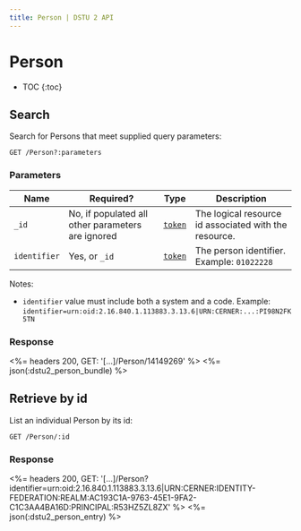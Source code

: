 ```yaml
---
title: Person | DSTU 2 API
---
```


# Person

* TOC
{:toc}

## Search

Search for Persons that meet supplied query parameters:

    GET /Person?:parameters

### Parameters

 Name         | Required?                                                    | Type       | Description
--------------|--------------------------------------------------------------|------------|------------------------------------------------------------------------------------
 `_id`        | No, if populated all other parameters are ignored            | [`token`]  | The logical resource id associated with the resource.
 `identifier` | Yes, or `_id`                                                | [`token`]  | The person identifier.  Example: `01022228`

Notes:
 
- `identifier` value must include both a system and a code. Example: `identifier=urn:oid:2.16.840.1.113883.3.13.6|URN:CERNER:...:PI98N2FK5TN`

### Response

<%= headers 200, GET: '[...]/Person/14149269' %>
<%= json(:dstu2_person_bundle) %>

## Retrieve by id

List an individual Person by its id:

    GET /Person/:id

### Response

<%= headers 200, GET: '[...]/Person?identifier=urn:oid:2.16.840.1.113883.3.13.6|URN:CERNER:IDENTITY-FEDERATION:REALM:AC193C1A-9763-45E1-9FA2-C1C3AA4BA16D:PRINCIPAL:R53HZ5ZL8ZX' %>
<%= json(:dstu2_person_entry) %>

[`token`]: http://hl7.org/fhir/DSTU2/search.html#token
